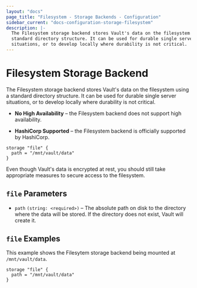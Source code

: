 ```yaml
---
layout: "docs"
page_title: "Filesystem - Storage Backends - Configuration"
sidebar_current: "docs-configuration-storage-filesystem"
description: |-
  The Filesystem storage backend stores Vault's data on the filesystem using a
  standard directory structure. It can be used for durable single server
  situations, or to develop locally where durability is not critical.
---
```


# Filesystem Storage Backend

The Filesystem storage backend stores Vault's data on the filesystem using a
standard directory structure. It can be used for durable single server
situations, or to develop locally where durability is not critical.

- **No High Availability** – the Filesystem backend does not support high
  availability.

- **HashiCorp Supported** – the Filesystem backend is officially supported by
  HashiCorp.

```hcl
storage "file" {
  path = "/mnt/vault/data"
}
```

Even though Vault's data is encrypted at rest, you should still take appropriate
measures to secure access to the filesystem.

## `file` Parameters

- `path` `(string: <required>)` – The absolute path on disk to the directory
  where the data will be stored. If the directory does not exist, Vault will
  create it.

## `file` Examples

This example shows the Filesytem storage backend being mounted at
`/mnt/vault/data`.

```hcl
storage "file" {
  path = "/mnt/vault/data"
}
```

